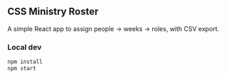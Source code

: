 ## CSS Ministry Roster
A simple React app to assign people → weeks → roles, with CSV export.

### Local dev
```bash
npm install
npm start
